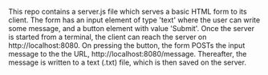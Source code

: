 
This repo contains a server.js file which serves a basic HTML form to its client.
The form has an input element of type 'text' where the user can write some message, and 
a button element with value 'Submit'.
Once the  server is started from a terminal, the client can reach the server on http://localhost:8080.
On pressing the button, the form POSTs the input message to the the URL, http://localhost:8080/message.
Thereafter, the message is written to a text (.txt) file, which is then saved on the server. 
